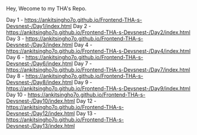Hey, Wecome to my THA's Repo.

Day 1 - https://ankitsingho7o.github.io/Frontend-THA-s-Devsnest-/Day1/index.html
Day 2 - https://ankitsingho7o.github.io/Frontend-THA-s-Devsnest-/Day2/index.html
Day 3 - https://ankitsingho7o.github.io/Frontend-THA-s-Devsnest-/Day3/index.html
Day 4 - https://ankitsingho7o.github.io/Frontend-THA-s-Devsnest-/Day4/index.html
Day 6 - https://ankitsingho7o.github.io/Frontend-THA-s-Devsnest-/Day6/index.html
Day 7 - https://ankitsingho7o.github.io/Frontend-THA-s-Devsnest-/Day7/index.html
Day 8 - https://ankitsingho7o.github.io/Frontend-THA-s-Devsnest-/Day8/index.html
Day 9 - https://ankitsingho7o.github.io/Frontend-THA-s-Devsnest-/Day9/index.html
Day 10 - https://ankitsingho7o.github.io/Frontend-THA-s-Devsnest-/Day10/index.html
Day 12 - https://ankitsingho7o.github.io/Frontend-THA-s-Devsnest-/Day12/index.html
Day 13 - https://ankitsingho7o.github.io/Frontend-THA-s-Devsnest-/Day13/index.html
